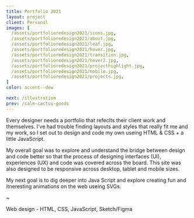```yaml
---
title: Portfolio 2021
layout: project
client: Personal
images: [
  /assets/portfolioredesign2021/icons.jpg,
  /assets/portfolioredesign2021/about.jpg,
  /assets/portfolioredesign2021/leaf.jpg,
  /assets/portfolioredesign2021/hover.jpg,
  /assets/portfolioredesign2021/transition.jpg,
  /assets/portfolioredesign2021/hover2.jpg,
  /assets/portfolioredesign2021/projecthighlight.jpg,
  /assets/portfolioredesign2021/mobile.jpg,
  /assets/portfolioredesign2021/projects.jpg,
]
color: accent--dew

next: /illustration
prev: /calm-cactus-goods
---
```



Every designer needs a portfolio that refeclts their client work and themselves. I've had trouble finding layouts and styles that really fit me and my work, so I set out to design and code my own useing HTML & CSS + a little JavaScript.

My overall goal was to explore and understand the bridge between design and code better so that the process of designing interfaces (UI), experiences (UX) and code was covered across the board. This site was also designed to be responsive across desktop, tablet and mobile sizes.

My next goal is to dig deeper into Java Script and explore creating fun and itneresting animations on the web useing SVGs.

~

Web design - HTML, CSS, JavaScript, Sketch/Figma




